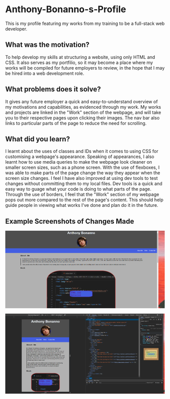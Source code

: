 # Anthony-Bonanno-s-Profile
This is my profile featuring my works from my training to be a full-stack web developer.

## What was the motivation?

To help develop my skills at structuring a website, using only HTML and CSS. It also serves as my portfilio, so it may become a place where 
my works will be compiled for future employers to review, in the hope that I may be hired into a web development role.

## What problems does it solve?

It gives any future employer a quick and easy-to-understand overview of my motivations and capabilities, as evidenced through my work.
My works and projects are linked in the "Work" section of the webpage, and will take you to their respective pages upon clicking their images.
The nav bar also links to particular parts of the page to reduce the need for scrolling.

## What did you learn?

I learnt about the uses of classes and IDs when it comes to using CSS for customising a webpage's appearance.
Speaking of appearances, I also learnt how to use media queries to make the webpage look cleaner on smaller screen sizes, such as a phone screen.
With the use of flexboxes, I was able to make parts of the page change the way they appear when the screen size changes.
I feel I have also improved at using dev tools to test changes without committing them to my local files. Dev tools is a quick and easy way to 
guage what your code is doing to what parts of the page. Through the use of borders, I feel that the "Work" section of my webpage pops out more
compared to the rest of the page's content. This should help guide people in viewing what works I've done and plan do it in the future.


## Example Screenshots of Changes Made

![alt text](https://github.com/AnthonyBonanno/Anthony-Bonanno-s-Profile/blob/main/assets/images/Capture1.PNG)

![alt text](https://github.com/AnthonyBonanno/Anthony-Bonanno-s-Profile/blob/main/assets/images/Capture2.PNG)